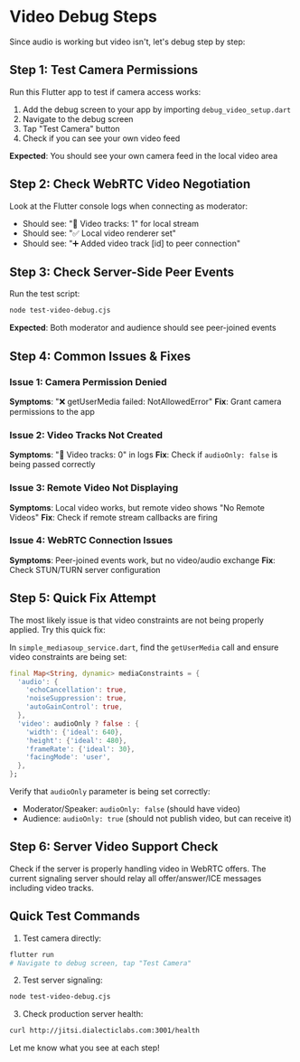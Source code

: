 # Video Debug Steps

Since audio is working but video isn't, let's debug step by step:

## Step 1: Test Camera Permissions
Run this Flutter app to test if camera access works:

1. Add the debug screen to your app by importing `debug_video_setup.dart`
2. Navigate to the debug screen
3. Tap "Test Camera" button
4. Check if you can see your own video feed

**Expected**: You should see your own camera feed in the local video area

## Step 2: Check WebRTC Video Negotiation

Look at the Flutter console logs when connecting as moderator:
- Should see: "🎥 Video tracks: 1" for local stream
- Should see: "✅ Local video renderer set"
- Should see: "➕ Added video track [id] to peer connection"

## Step 3: Check Server-Side Peer Events

Run the test script:
```bash
node test-video-debug.cjs
```

**Expected**: Both moderator and audience should see peer-joined events

## Step 4: Common Issues & Fixes

### Issue 1: Camera Permission Denied
**Symptoms**: "❌ getUserMedia failed: NotAllowedError"
**Fix**: Grant camera permissions to the app

### Issue 2: Video Tracks Not Created
**Symptoms**: "🎥 Video tracks: 0" in logs
**Fix**: Check if `audioOnly: false` is being passed correctly

### Issue 3: Remote Video Not Displaying
**Symptoms**: Local video works, but remote video shows "No Remote Videos"
**Fix**: Check if remote stream callbacks are firing

### Issue 4: WebRTC Connection Issues
**Symptoms**: Peer-joined events work, but no video/audio exchange
**Fix**: Check STUN/TURN server configuration

## Step 5: Quick Fix Attempt

The most likely issue is that video constraints are not being properly applied. Try this quick fix:

In `simple_mediasoup_service.dart`, find the `getUserMedia` call and ensure video constraints are being set:

```dart
final Map<String, dynamic> mediaConstraints = {
  'audio': {
    'echoCancellation': true,
    'noiseSuppression': true,
    'autoGainControl': true,
  },
  'video': audioOnly ? false : {
    'width': {'ideal': 640},
    'height': {'ideal': 480},
    'frameRate': {'ideal': 30},
    'facingMode': 'user',
  },
};
```

Verify that `audioOnly` parameter is being set correctly:
- Moderator/Speaker: `audioOnly: false` (should have video)
- Audience: `audioOnly: true` (should not publish video, but can receive it)

## Step 6: Server Video Support Check

Check if the server is properly handling video in WebRTC offers. The current signaling server should relay all offer/answer/ICE messages including video tracks.

## Quick Test Commands

1. Test camera directly:
```bash
flutter run
# Navigate to debug screen, tap "Test Camera"
```

2. Test server signaling:
```bash
node test-video-debug.cjs
```

3. Check production server health:
```bash
curl http://jitsi.dialecticlabs.com:3001/health
```

Let me know what you see at each step!
